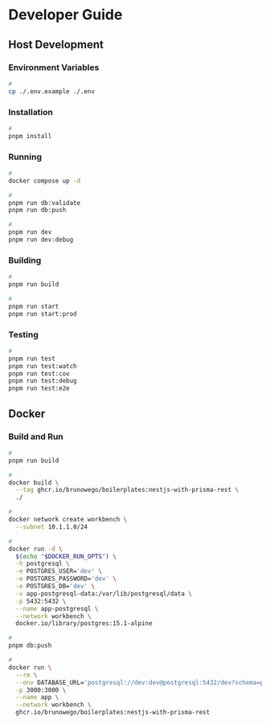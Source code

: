 # Developer Guide

## Host Development

### Environment Variables

```sh
#
cp ./.env.example ./.env
```

### Installation

```sh
#
pnpm install
```

### Running

```bash
#
docker compose up -d

#
pnpm run db:validate
pnpm run db:push

#
pnpm run dev
pnpm run dev:debug
```

### Building

```sh
#
pnpm run build

#
pnpm run start
pnpm run start:prod
```

### Testing

```bash
#
pnpm run test
pnpm run test:watch
pnpm run test:cov
pnpm run test:debug
pnpm run test:e2e
```

## Docker

### Build and Run

```sh
#
pnpm run build

#
docker build \
  --tag ghcr.io/brunowego/boilerplates:nestjs-with-prisma-rest \
  ./

#
docker network create workbench \
  --subnet 10.1.1.0/24

#
docker run -d \
  $(echo "$DOCKER_RUN_OPTS") \
  -h postgresql \
  -e POSTGRES_USER='dev' \
  -e POSTGRES_PASSWORD='dev' \
  -e POSTGRES_DB='dev' \
  -v app-postgresql-data:/var/lib/postgresql/data \
  -p 5432:5432 \
  --name app-postgresql \
  --network workbench \
  docker.io/library/postgres:15.1-alpine

#
pnpm db:push

#
docker run \
  --rm \
  --env DATABASE_URL='postgresql://dev:dev@postgresql:5432/dev?schema=public' \
  -p 3000:3000 \
  --name app \
  --network workbench \
  ghcr.io/brunowego/boilerplates:nestjs-with-prisma-rest
```
